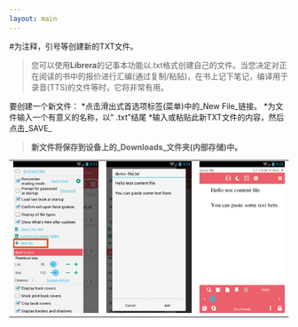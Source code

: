 ```yaml
---
layout: main
---
```


#为注释，引号等创建新的TXT文件。

>您可以使用**Librera**的记事本功能以.txt格式创建自己的文件。当您决定对正在阅读的书中的报价进行汇编(通过复制/粘贴)，在书上记下笔记，编译用于录音(TTS)的文件等时，它将非常有用。

要创建一个新文件：
*点击滑出式首选项标签(菜单)中的_New File_链接。
*为文件输入一个有意义的名称，以“ .txt”结尾
*输入或粘贴此新TXT文件的内容，然后点击_SAVE_
> **新文件将保存到设备上的_Downloads_文件夹(内部存储)中。**

||||
|-|-|-|
|![](1.png)|![](2.png)|![](3.png)|

